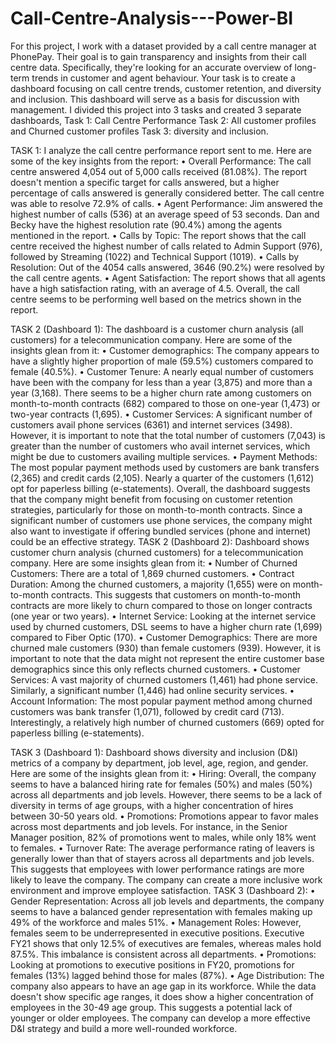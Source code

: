 # Call-Centre-Analysis---Power-BI

For this project, I work with a dataset provided by a call centre manager at PhonePay. Their goal is to gain transparency and insights from their call centre data. Specifically, they're looking for an accurate overview of long-term trends in customer and agent behaviour. Your task is to create a dashboard focusing on call centre trends, customer retention, and diversity and inclusion. This dashboard will serve as a basis for discussion with management.
I divided this project into 3 tasks and created 3 separate dashboards, 
Task 1: Call Centre Performance 
Task 2: All customer profiles and Churned customer profiles 
Task 3: diversity and inclusion.

TASK 1:
I analyze the call centre performance report sent to me. Here are some of the key insights from the report:
•	Overall Performance: The call centre answered 4,054 out of 5,000 calls received (81.08%). The report doesn't mention a specific target for calls answered, but a higher percentage of calls answered is generally considered better. The call centre was able to resolve 72.9% of calls.
•	Agent Performance: Jim answered the highest number of calls (536) at an average speed of 53 seconds. Dan and Becky have the highest resolution rate (90.4%) among the agents mentioned in the report.
•	Calls by Topic: The report shows that the call centre received the highest number of calls related to Admin Support (976), followed by Streaming (1022) and Technical Support (1019).
•	Calls by Resolution: Out of the 4054 calls answered, 3646 (90.2%) were resolved by the call centre agents.
•	Agent Satisfaction: The report shows that all agents have a high satisfaction rating, with an average of 4.5.
Overall, the call centre seems to be performing well based on the metrics shown in the report.

TASK 2 (Dashboard 1):
The dashboard is a customer churn analysis (all customers) for a telecommunication company. Here are some of the insights glean from it:
•	Customer demographics: The company appears to have a slightly higher proportion of male (59.5%) customers compared to female (40.5%).
•	Customer Tenure: A nearly equal number of customers have been with the company for less than a year (3,875) and more than a year (3,168). There seems to be a higher churn rate among customers on month-to-month contracts (682) compared to those on one-year (1,473) or two-year contracts (1,695).
•	Customer Services: A significant number of customers avail phone services (6361) and internet services (3498). However, it is important to note that the total number of customers (7,043) is greater than the number of customers who avail internet services, which might be due to customers availing multiple services.
•	Payment Methods: The most popular payment methods used by customers are bank transfers (2,365) and credit cards (2,105). Nearly a quarter of the customers (1,612) opt for paperless billing (e-statements).
Overall, the dashboard suggests that the company might benefit from focusing on customer retention strategies, particularly for those on month-to-month contracts. Since a significant number of customers use phone services, the company might also want to investigate if offering bundled services (phone and internet) could be an effective strategy.
TASK 2 (Dashboard 2):
Dashboard shows customer churn analysis (churned customers) for a telecommunication company. Here are some insights glean from it:
•	Number of Churned Customers: There are a total of 1,869 churned customers.
•	Contract Duration: Among the churned customers, a majority (1,655) were on month-to-month contracts. This suggests that customers on month-to-month contracts are more likely to churn compared to those on longer contracts (one year or two years).
•	Internet Service: Looking at the internet service used by churned customers, DSL seems to have a higher churn rate (1,699) compared to Fiber Optic (170).
•	Customer Demographics: There are more churned male customers (930) than female customers (939). However, it is important to note that the data might not represent the entire customer base demographics since this only reflects churned customers.
•	Customer Services: A vast majority of churned customers (1,461) had phone service. Similarly, a significant number (1,446) had online security services.
•	Account Information: The most popular payment method among churned customers was bank transfer (1,071), followed by credit card (713). Interestingly, a relatively high number of churned customers (669) opted for paperless billing (e-statements).

TASK 3 (Dashboard 1):
Dashboard shows diversity and inclusion (D&I) metrics of a company by department, job level, age, region, and gender. Here are some of the insights glean from it:
•	Hiring: Overall, the company seems to have a balanced hiring rate for females (50%) and males (50%) across all departments and job levels. However, there seems to be a lack of diversity in terms of age groups, with a higher concentration of hires between 30-50 years old.
•	Promotions: Promotions appear to favor males across most departments and job levels. For instance, in the Senior Manager position, 82% of promotions went to males, while only 18% went to females.
•	Turnover Rate: The average performance rating of leavers is generally lower than that of stayers across all departments and job levels. This suggests that employees with lower performance ratings are more likely to leave the company.
The company can create a more inclusive work environment and improve employee satisfaction.
TASK 3 (Dashboard 2):
•	Gender Representation: Across all job levels and departments, the company seems to have a balanced gender representation with females making up 49% of the workforce and males 51%.
•	Management Roles: However, females seem to be underrepresented in executive positions. Executive FY21 shows that only 12.5% of executives are females, whereas males hold 87.5%. This imbalance is consistent across all departments.
•	Promotions: Looking at promotions to executive positions in FY20, promotions for females (13%) lagged behind those for males (87%).
•	Age Distribution: The company also appears to have an age gap in its workforce. While the data doesn't show specific age ranges, it does show a higher concentration of employees in the 30-49 age group. This suggests a potential lack of younger or older employees.
The company can develop a more effective D&I strategy and build a more well-rounded workforce.

